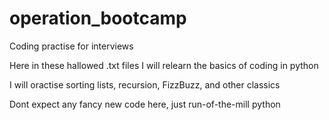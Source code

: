# operation_bootcamp

Coding practise for interviews

Here in these hallowed .txt files I will relearn the basics of coding in python

I will oractise sorting lists, recursion, FizzBuzz, and other classics

Dont expect any fancy new code here, just run-of-the-mill python
 
